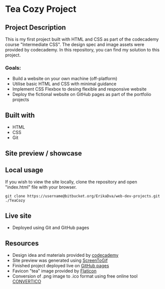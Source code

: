 # Tea Cozy Project

## Project Description

This is my first project built with HTML and CSS as part of the codecademy course "Intermediate CSS". The design spec and image assets were provided by codecademy. In this repository, you can find my solution to this project.

### Goals:

- Build a website on your own machine (off-platform)
- Utilise basic HTML and CSS with minimal guidance
- Implement CSS Flexbox to desing flexible and responsive website
- Deploy the fictional website on GitHub pages as part of the portfolio projects

## Built with

- HTML
- CSS
- Git

## Site preview / showcase

## Local usage

If you wish to view the site locally, clone the repository and open "index.html" file with your browser.

```
git clone https://username@bitbucket.org/ErikaDva/web-dev-projects.git ./TeaCozy
```

## Live site

- Deployed using Git and GitHub pages

## Resources

- Design idea and materials provided by [codecademy](https://www.codecademy.com/)
- Site preview was generated using [ScreenToGif](https://github.com/NickeManarin/ScreenToGif)
- Finished project deployed live on [GitHub pages](https://pages.github.com/)
- Favicon "tea" image provided by [Flaticon](https://www.flaticon.com/)
- Conversion of .png image to .ico format using free online tool [CONVERTICO](https://convertico.com/)
